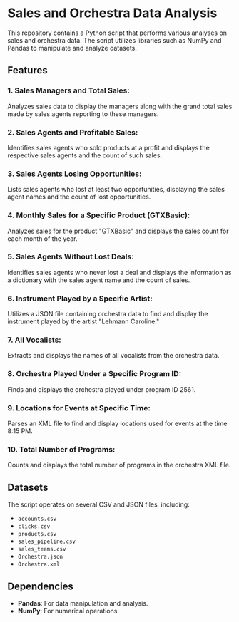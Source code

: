 # Sales and Orchestra Data Analysis

This repository contains a Python script that performs various analyses on sales and orchestra data. The script utilizes libraries such as NumPy and Pandas to manipulate and analyze datasets.

## Features

### 1. Sales Managers and Total Sales:
Analyzes sales data to display the managers along with the grand total sales made by sales agents reporting to these managers.

### 2. Sales Agents and Profitable Sales:
Identifies sales agents who sold products at a profit and displays the respective sales agents and the count of such sales.

### 3. Sales Agents Losing Opportunities:
Lists sales agents who lost at least two opportunities, displaying the sales agent names and the count of lost opportunities.

### 4. Monthly Sales for a Specific Product (GTXBasic):
Analyzes sales for the product "GTXBasic" and displays the sales count for each month of the year.

### 5. Sales Agents Without Lost Deals:
Identifies sales agents who never lost a deal and displays the information as a dictionary with the sales agent name and the count of sales.

### 6. Instrument Played by a Specific Artist:
Utilizes a JSON file containing orchestra data to find and display the instrument played by the artist "Lehmann Caroline."

### 7. All Vocalists:
Extracts and displays the names of all vocalists from the orchestra data.

### 8. Orchestra Played Under a Specific Program ID:
Finds and displays the orchestra played under program ID 2561.

### 9. Locations for Events at Specific Time:
Parses an XML file to find and display locations used for events at the time 8:15 PM.

### 10. Total Number of Programs:
Counts and displays the total number of programs in the orchestra XML file.

## Datasets

The script operates on several CSV and JSON files, including:
- `accounts.csv`
- `clicks.csv`
- `products.csv`
- `sales_pipeline.csv`
- `sales_teams.csv`
- `Orchestra.json`
- `Orchestra.xml`

## Dependencies

- **Pandas**: For data manipulation and analysis.
- **NumPy**: For numerical operations.
